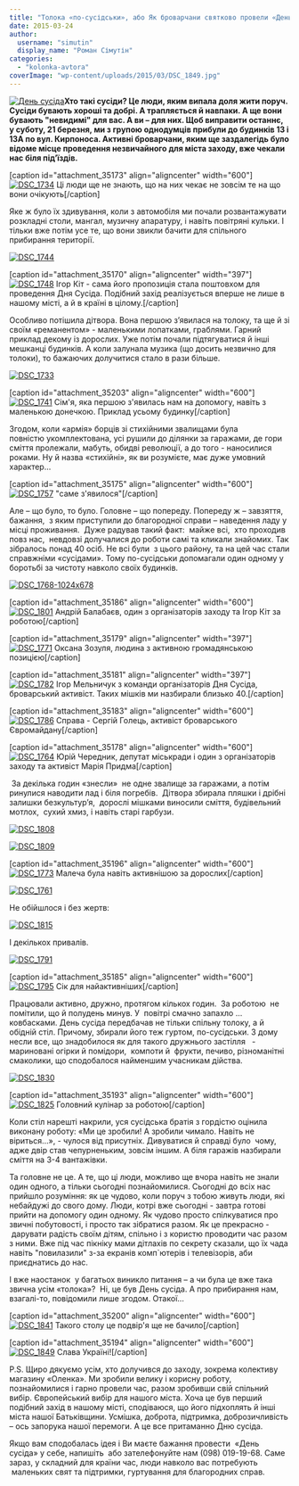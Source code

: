 ```yaml
---
title: "Толока «по-сусідськи», або Як броварчани святково провели «День сусіда»"
date: 2015-03-24
author: 
  username: "simutin"
  display_name: "Роман Сімутін"
categories: 
  - "kolonka-avtora"
coverImage: "wp-content/uploads/2015/03/DSC_1849.jpg"
---
```


[![День сусіда](https://mpz.brovary.org/wp-content/uploads/2015/03/den-susyida.jpg)](https://mpz.brovary.org/wp-content/uploads/2015/03/den-susyida.jpg)**Хто такі сусіди? Це люди, яким випала доля жити поруч. Сусіди бувають хороші та добрі. А трапляється й навпаки. А ще вони бувають "невидимі" для вас. А ви – для них. Щоб виправити останнє, у суботу, 21 березня, ми з групою однодумців прибули до будинків 13 і 13А по вул. Кирпоноса. Активні броварчани, яким ще заздалегідь було відоме місце проведення незвичайного для міста заходу, вже чекали нас біля під’їздів.**

\[caption id="attachment\_35173" align="aligncenter" width="600"\][![DSC_1734](https://mpz.brovary.org/wp-content/uploads/2015/03/DSC_1734.jpg)](https://mpz.brovary.org/wp-content/uploads/2015/03/DSC_1734.jpg) Ці люди ще не знають, що на них чекає не зовсім те на що вони очікують\[/caption\]

Яке ж було їх здивування, коли з автомобіля ми почали розвантажувати розкладні столи, мангал, музичну апаратуру, і навіть повітряні кульки. І тільки вже потім усе те, що вони звикли бачити для спільного прибирання території.

[![DSC_1744](https://mpz.brovary.org/wp-content/uploads/2015/03/DSC_1744.jpg)](https://mpz.brovary.org/wp-content/uploads/2015/03/DSC_1744.jpg)

\[caption id="attachment\_35170" align="aligncenter" width="397"\][![DSC_1748](https://mpz.brovary.org/wp-content/uploads/2015/03/DSC_1748.jpg)](https://mpz.brovary.org/wp-content/uploads/2015/03/DSC_1748.jpg) Ігор Кіт - сама його пропозиція стала поштовхом для проведення Дня Сусіда. Подібний захід реалізується вперше не лише в нашому місті, а й в країні в цілому.\[/caption\]

Особливо потішила дітвора. Вона першою з’явилася на толоку, та ще й зі своїм «реманентом» - маленькими лопатками, граблями. Гарний приклад декому із дорослих. Уже потім почали підтягуватися й інші мешканці будинків. А коли залунала музика (що досить незвично для толоки), то бажаючих долучитися стало в рази більше.

[![DSC_1733](https://mpz.brovary.org/wp-content/uploads/2015/03/DSC_1733.jpg)](https://mpz.brovary.org/wp-content/uploads/2015/03/DSC_1733.jpg)

\[caption id="attachment\_35203" align="aligncenter" width="600"\][![DSC_1741](https://mpz.brovary.org/wp-content/uploads/2015/03/DSC_1741.jpg)](https://mpz.brovary.org/wp-content/uploads/2015/03/DSC_1741.jpg) Сім'я, яка першою з'явилась нам на допомогу, навіть з маленькою донечкою. Приклад усьому будинку\[/caption\]

Згодом, коли «армія» борців зі стихійними звалищами була повністю укомплектована, усі рушили до ділянки за гаражами, де гори сміття пролежали, мабуть, обидві революції, а до того - наносилися роками. Ну й назва «стихійні», як ви розумієте, має дуже умовний характер...

\[caption id="attachment\_35175" align="aligncenter" width="600"\][![DSC_1757](https://mpz.brovary.org/wp-content/uploads/2015/03/DSC_1757.jpg)](https://mpz.brovary.org/wp-content/uploads/2015/03/DSC_1757.jpg) "саме з'явилося"\[/caption\]

Але – що було, то було. Головне – що попереду. Попереду ж – завзяття, бажання,  з яким приступили до благородної справи – наведення ладу у місці проживання.  Дуже радував такий факт:  майже всі,  хто проходив повз нас,  невдовзі долучалися до роботи самі та кликали знайомих. Так зібралось понад 40 осіб. Не всі були  з цього району, та на цей час стали справжніми «сусідами». Тому по-сусідськи допомагали один одному у боротьбі за чистоту навколо своїх будинків.

[![DSC_1768-1024x678](https://mpz.brovary.org/wp-content/uploads/2015/03/DSC_1768-1024x6781.jpg)](https://mpz.brovary.org/wp-content/uploads/2015/03/DSC_1768-1024x6781.jpg)

\[caption id="attachment\_35186" align="aligncenter" width="600"\][![DSC_1801](https://mpz.brovary.org/wp-content/uploads/2015/03/DSC_1801.jpg)](https://mpz.brovary.org/wp-content/uploads/2015/03/DSC_1801.jpg) Андрій Балабаєв, один з організаторів заходу та Ігор Кіт за роботою\[/caption\]

\[caption id="attachment\_35179" align="aligncenter" width="397"\][![DSC_1771](https://mpz.brovary.org/wp-content/uploads/2015/03/DSC_1771-e1427131882996.jpg)](https://mpz.brovary.org/wp-content/uploads/2015/03/DSC_1771-e1427131882996.jpg) Оксана Зозуля, людина з активною громадянською позицією\[/caption\]

\[caption id="attachment\_35181" align="aligncenter" width="397"\][![DSC_1782](https://mpz.brovary.org/wp-content/uploads/2015/03/DSC_1782.jpg)](https://mpz.brovary.org/wp-content/uploads/2015/03/DSC_1782.jpg) Ігор Мельничук з команди організаторів Дня Сусіда, броварський активіст. Таких мішків ми назбирали близько 40.\[/caption\]

\[caption id="attachment\_35183" align="aligncenter" width="600"\][![DSC_1786](https://mpz.brovary.org/wp-content/uploads/2015/03/DSC_1786.jpg)](https://mpz.brovary.org/wp-content/uploads/2015/03/DSC_1786.jpg) Справа - Сергій Голець, активіст броварського Євромайдану\[/caption\]

\[caption id="attachment\_35178" align="aligncenter" width="600"\][![DSC_1764](https://mpz.brovary.org/wp-content/uploads/2015/03/DSC_1764.jpg)](https://mpz.brovary.org/wp-content/uploads/2015/03/DSC_1764.jpg) Юрій Чередник, депутат міськради і один з організаторів заходу та активіст Марія Придма\[/caption\]

 За декілька годин «знесли»  не одне звалище за гаражами, а потім ринулися наводити лад і біля погребів.  Дітвора збирала пляшки і дрібні залишки безкультур’я,  дорослі мішками виносили сміття, будівельний  мотлох,  сухий хмиз, і навіть старі гарбузи.

[![DSC_1808](https://mpz.brovary.org/wp-content/uploads/2015/03/DSC_1808.jpg)](https://mpz.brovary.org/wp-content/uploads/2015/03/DSC_1808.jpg)

[![DSC_1809](https://mpz.brovary.org/wp-content/uploads/2015/03/DSC_1809.jpg)](https://mpz.brovary.org/wp-content/uploads/2015/03/DSC_1809.jpg)

\[caption id="attachment\_35196" align="aligncenter" width="600"\][![DSC_1773](https://mpz.brovary.org/wp-content/uploads/2015/03/DSC_1773.jpg)](https://mpz.brovary.org/wp-content/uploads/2015/03/DSC_1773.jpg) Малеча була навіть активнішою за дорослих\[/caption\]

[![DSC_1761](https://mpz.brovary.org/wp-content/uploads/2015/03/DSC_1761.jpg)](https://mpz.brovary.org/wp-content/uploads/2015/03/DSC_1761.jpg)

Не обійшлося і без жертв:

[![DSC_1815](https://mpz.brovary.org/wp-content/uploads/2015/03/DSC_18151.jpg)](https://mpz.brovary.org/wp-content/uploads/2015/03/DSC_18151.jpg)

І декількох привалів.

[![DSC_1791](https://mpz.brovary.org/wp-content/uploads/2015/03/DSC_1791.jpg)](https://mpz.brovary.org/wp-content/uploads/2015/03/DSC_1791.jpg)

\[caption id="attachment\_35185" align="aligncenter" width="600"\][![DSC_1795](https://mpz.brovary.org/wp-content/uploads/2015/03/DSC_1795.jpg)](https://mpz.brovary.org/wp-content/uploads/2015/03/DSC_1795.jpg) Сік для найактивніших\[/caption\]

Працювали активно, дружно, протягом кількох годин.  За роботою  не помітили, що й полудень минув. У  повітрі смачно запахло …ковбасками. День сусіда передбачав не тільки спільну толоку, а й обідній стіл. Причому, збирали його теж гуртом, по-сусідськи. З дому несли все, що знадобилося як для такого дружнього застілля   - мариновані огірки й помідори,  компоти й  фрукти, печиво, різноманітні смаколики, що сподобалося найменшим учасникам дійства.

[![DSC_1830](https://mpz.brovary.org/wp-content/uploads/2015/03/DSC_1830.jpg)](https://mpz.brovary.org/wp-content/uploads/2015/03/DSC_1830.jpg)

\[caption id="attachment\_35193" align="aligncenter" width="600"\][![DSC_1825](https://mpz.brovary.org/wp-content/uploads/2015/03/DSC_1825.jpg)](https://mpz.brovary.org/wp-content/uploads/2015/03/DSC_1825.jpg) Головний кулінар за роботою\[/caption\]

Коли стіл нарешті накрили, уся сусідська братія з гордістю оцінила виконану роботу: «Ми це зробили! А зробили чимало. Навіть не віриться…», - чулося від присутніх. Дивуватися й справді було  чому, адже двір став чепурненьким, зовсім іншим. А біля гаражів назбирали сміття на 3-4 вантажівки.

Та головне не це. А те, що ці люди, можливо ще вчора навіть не знали один одного, а тільки сьогодні познайомилися. Сьогодні до всіх нас прийшло розуміння: як це чудово, коли поруч з тобою живуть люди, які небайдужі до свого дому. Люди, котрі вже сьогодні - завтра готові прийти на допомогу один одному. Як чудово просто спілкуватися про звичні побутовості, і просто так зібратися разом. Як це прекрасно -  дарувати радість своїм дітям, спільно і з користю проводити час разом з ними. Вже під час пікніку мами дітлахів по секрету сказали, що їх чада навіть "повилазили" з-за екранів комп\`ютерів і телевізорів, аби приєднатись до нас.

І вже наостанок  у багатьох виникло питання – а чи була це вже така звична усім «толока»?  Ні, це був День сусіда. А про прибирання нам, взагалі-то, повідомили лише згодом. Отакої…

\[caption id="attachment\_35200" align="aligncenter" width="600"\][![DSC_1841](https://mpz.brovary.org/wp-content/uploads/2015/03/DSC_1841.jpg)](https://mpz.brovary.org/wp-content/uploads/2015/03/DSC_1841.jpg) Такого столу це подвір'я ще не бачило\[/caption\]

\[caption id="attachment\_35194" align="aligncenter" width="600"\][![DSC_1849](https://mpz.brovary.org/wp-content/uploads/2015/03/DSC_1849.jpg)](https://mpz.brovary.org/wp-content/uploads/2015/03/DSC_1849.jpg) Слава Україні!\[/caption\]

P.S. Щиро дякуємо усім, хто долучився до заходу, зокрема колективу магазину «Оленка». Ми зробили велику і корисну роботу, познайомилися і гарно провели час, разом зробивши свій спільний вибір. Європейський вибір для нашого міста. Хоча це був перший подібний захід в нашому місті, сподіваюся, що його підхоплять й інші міста нашої Батьківщини. Усмішка, доброта, підтримка, доброзичливість – ось запорука нашої перемоги. А це все притаманно Дню сусіда.

Якщо вам сподобалась ідея і Ви маєте бажання провести  «День сусіда» у себе, напишіть  або зателефонуйте нам (098) 019-19-68. Саме зараз, у складний для країни час, люди навколо вас потребують  маленьких свят та підтримки, гуртування для благородних справ.
